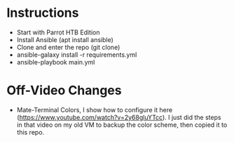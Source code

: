 # Instructions
* Start with Parrot HTB Edition
* Install Ansible (apt install ansible)
* Clone and enter the repo (git clone)
* ansible-galaxy install -r requirements.yml
* ansible-playbook main.yml

# Off-Video Changes
* Mate-Terminal Colors, I show how to configure it here (https://www.youtube.com/watch?v=2y68gluYTcc). I just did the steps in that video on my old VM to backup the color scheme, then copied it to this repo.

